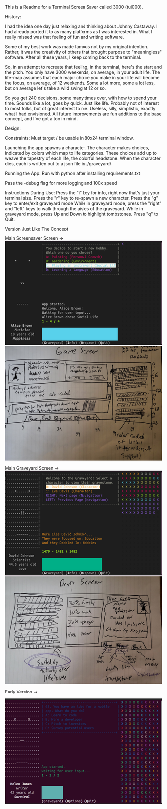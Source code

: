 This is a Readme for a Terminal Screen Saver called 3000 (tui000).

History:

I had the idea one day just relaxing and thinking about Johnny Castaway. 
I had already ported it to as many platforms as I was interested in.
What I really missed was that feeling of fun and writing software. 

Some of my best work was made famous not by my original intention.
Rather, it was the creativity of others that brought purpose to "meaningless" software. 
After all these years, I keep coming back to the terminal. 

So, in an attempt to recreate that feeling, in the terminal, here's the start and the pitch.
You only have 3000 weekends, on average, in your adult life. The life-map assumes that each major choice you make in your life will become the focus, on average, of 12 weekends. Some a lot more, some a lot less, but on average let's take a wild swing at 12 or so. 
 
So you get 240 decisions, some many times over, with how to spend your time.  Sounds like a lot, goes by quick.  Just like life. Probably not of interest to most folks, but of great interest to me.  Useless, silly, simplistic, exactly what I had envisioned.  All future improvements are fun additions to the base concept, and I've got a ton in mind. 


Design:

Constraints: Must target / be usable in 80x24 terminal window. 

Launching the app spawns a character.
The character makes choices, indicated by colors which map to life categories. 
These choices add up to weave the tapestry of each life, the colorful headstone.
When the character dies, each is written out to a json file in ./graveyard/

Running the App:
Run with python after installing requirements.txt

Pass the -debug flag for more logging and 100x speed

Instructions During Use: 
Press the "i" key for info, right now that's just your terminal size. 
Press the "r" key to re-spawn a new character. 
Press the "g" key to enter/exit graveyard mode
While in graveyard mode, press the "right" and "left" keys to walk through the aisles of the graveyard.
While in graveyard mode, press Up and Down to highlight tombstones.
Press "q" to Quit. 


Version Just Like The Concept

Main Screensaver Screen ->
![Play Screen](screenshots/play_screen_like_concept.png)
![Play Screen Concept](concept_art/play_screen.jpg)

Main Graveyard Screen -> 
![Graveyard](screenshots/graveyard_like_concept.png)
![Graveyard Concept](concept_art/death_screen.jpg)



Early Version -> 

![Early Version](screenshots/early.png)

